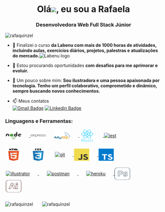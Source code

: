 <h1 align="center">Olá<img src="https://raw.githubusercontent.com/kaueMarques/kaueMarques/master/hi.gif" width="30px">, eu sou a Rafaela</h1>
<h3 align="center">Desenvolvedora Web Full Stack Júnior</h3>

<p align="left"> <img src="https://komarev.com/ghpvc/?username=rafaela-quinzel&label=Profile%20views&color=0e75b6&style=flat" alt="rafaquinzel" /> </p>


- 🌱 Finalizei o curso **da Labenu com mais de 1000 horas de atividades, incluindo aulas, exercícios diários, projetos, palestras e atualizações do mercado.**<img src = "https://uploads-ssl.webflow.com/5e790d30d198385b09366d8f/5eab0f1225c2d474a92656df_fav2_LabeNu_.png" width = "24px" alt = "Labenu logo" />

- 🤝 Estou procurando oportunidades **com desafios para me aprimorar e evoluir.**

- 💬 Um pouco sobre mim: **Sou ilustradora e uma pessoa apaixonada por tecnologia. Tenho um perfil colaborativo, comprometido e dinâmico, sempre buscando novos conhecimentos.**

- 📫 Meus contatos<br/>[![Gmail Badge](https://img.shields.io/badge/-Gmail-c14438?style=flat-square&logo=Gmail&logoColor=white&link=mailto:rafaelaquinzel@gmail.com)](mailto:rafaelaquinzel@gmail.com)
[![Linkedin Badge](https://img.shields.io/badge/-LinkedIn-blue?style=flat-square&logo=Linkedin&logoColor=white&link=https://www.linkedin.com/in/rafaela-quinzel-008799132/)](https://www.linkedin.com/in/rafaela-quinzel-008799132/)



<h3 align="left">Linguagens e Ferramentas:</h3>

<div  style="margin: 2px">
<span> 
<a href="https://nodejs.org" target="_blank"> <img src="https://raw.githubusercontent.com/devicons/devicon/master/icons/nodejs/nodejs-original-wordmark.svg" alt="nodejs" width="50" height="40" style="margin-right: 5%" align="center"/> </a>
</span>
<span>
<a href="https://expressjs.com" target="_blank"> <img src="https://raw.githubusercontent.com/devicons/devicon/master/icons/express/express-original-wordmark.svg" alt="express" width="50" height="40" style="margin-right: 5%" align="center"/> </a>
</span>
<span>
<a href="https://www.mysql.com/" target="_blank"> <img src="https://raw.githubusercontent.com/devicons/devicon/master/icons/mysql/mysql-original-wordmark.svg" alt="mysql" width="50" height="40" style="margin-right: 5%" align="center"/> </a>
</span>
<span>
<a href="https://reactjs.org/" target="_blank"> <img src="https://raw.githubusercontent.com/devicons/devicon/master/icons/react/react-original-wordmark.svg" alt="react" width="50" height="40" style="margin-right: 5%" align="center"/> </a>
</span>
<sapn>
<a href="https://jestjs.io" target="_blank"> <img src="https://www.vectorlogo.zone/logos/jestjsio/jestjsio-icon.svg" alt="jest" width="40" height="40" style="margin-right: 5%" align="center"/>
</span>
</div>
<br/>

<div  style="margin: 2px">
<span>
<a href="https://www.w3.org/html/" target="_blank"> <img src="https://raw.githubusercontent.com/devicons/devicon/master/icons/html5/html5-original-wordmark.svg" alt="html5" width="50" height="40" style="margin-right: 5%" align="center"/></a> 
</span>
<span>
<a href="https://www.w3schools.com/css/" target="_blank"> <img src="https://raw.githubusercontent.com/devicons/devicon/master/icons/css3/css3-original-wordmark.svg" alt="css3" width="50" height="40" style="margin-right: 5%" align="center"/></a>
</span> 
<span>
<a href="https://git-scm.com/" target="_blank"> <img src="https://www.vectorlogo.zone/logos/git-scm/git-scm-icon.svg" alt="git" width="50" height="40" style="margin-right: 5%" align="center"/> </a> 
</span>
<span>
<a href="https://developer.mozilla.org/en-US/docs/Web/JavaScript" target="_blank"> <img src="https://raw.githubusercontent.com/devicons/devicon/master/icons/javascript/javascript-original.svg" alt="javascript" width="50" height="40" style="margin-right: 5%" align="center"/> </a>
</span>
<span>
<a href="https://www.typescriptlang.org/" target="_blank"> <img src="https://raw.githubusercontent.com/devicons/devicon/master/icons/typescript/typescript-original.svg" alt="typescript" width="50" height="40" style="margin-right: 5%" align="center"/> </a>
</span>
</div>
<br/>

<div  style="margin: 2px">
<span width="50" height="40" style="margin-right: 5%">
<a href="https://code.visualstudio.com/" target="_blank"> <img src="https://cdn.dicastech.net/wp-content/uploads/2020/02/22153657/vscode.png" alt="illustrator" width="40" height="40" style="margin-right: 5%" align="center"/> </a>
</span>
<span width="50" height="40" style="margin-right: 5%">
<a href="https://postman.com" target="_blank"> <img src="https://www.vectorlogo.zone/logos/getpostman/getpostman-icon.svg" alt="postman" width="40" height="40" style="margin-right: 5%" align="center"/> </a>
</span>
<span>
<a href="https://heroku.com" target="_blank"> <img src="https://www.vectorlogo.zone/logos/heroku/heroku-icon.svg" alt="heroku" width="50" height="40" style="margin-right: 5%" align="center"/> </a>
</span> 
<span>
<a href="https://www.photoshop.com/en" target="_blank"> <img src="https://raw.githubusercontent.com/devicons/devicon/master/icons/photoshop/photoshop-line.svg" alt="photoshop" width="50" height="40" style="margin-right: 5%" align="center"/> </a>
</span>
<span>
<a href="https://www.adobe.com/br/products/illustrator.html" target="_blank"> <img src="https://raw.githubusercontent.com/devicons/devicon/master/icons/illustrator/illustrator-line.svg" alt="illustrator" width="50" height="40" style="margin-right: 5%" align="center"/> </a>
</span>
</div>
<br />
<div align="left" style="display: inline_block; margin-top: 2%">
<img src="https://github-readme-stats.vercel.app/api?username=rafaela-quinzel&show_icons=true&theme=darcula&include_all_commits=true&count_private=true" alt="rafaquinzel" height="180em"/> 
<img src="https://github-readme-stats-eight-theta.vercel.app/api/top-langs/?username=rafaela-quinzel&layout=compact&langs_count=8&theme=darcula" alt="rafaquinzel" style="margin-left: 5%" height="180em" />
</div>


